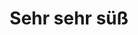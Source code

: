 ---
layout: post
type: pic
title: Sehr sehr süß
desc: Koala-Mama mit Joey. Drum herum 30 Kameras
imgSrc: /public/post_img/joey.jpg
location: The Forts, Magnetic Island
---